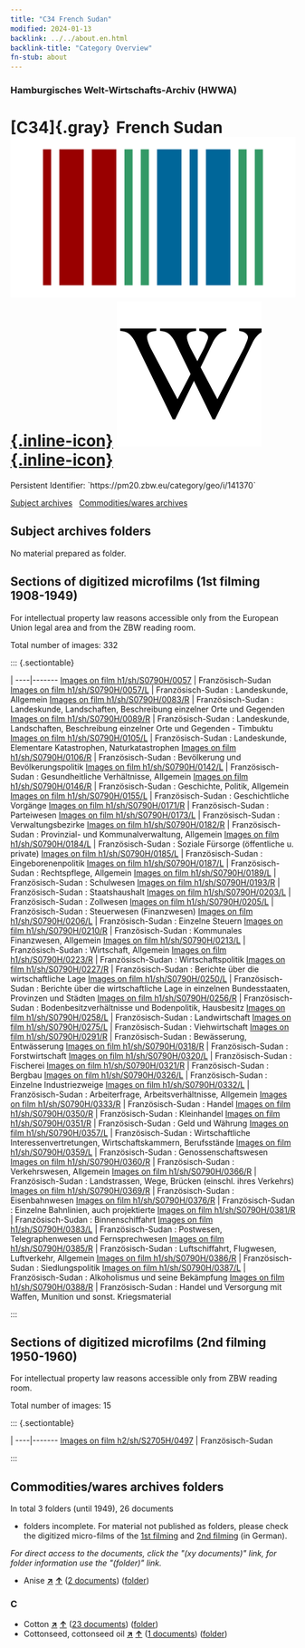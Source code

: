 ```yaml
---
title: "C34 French Sudan"
modified: 2024-01-13
backlink: ../../about.en.html
backlink-title: "Category Overview"
fn-stub: about
---
```


### Hamburgisches Welt-Wirtschafts-Archiv (HWWA)

# [C34]{.gray}&#8201; French Sudan &#160; [![Wikidata](/images/Wikidata-logo.svg "Wikidata"){.inline-icon}](http://www.wikidata.org/entity/Q508014) [![Wikipedia](/images/Wikipedia-W.svg "Wikipedia"){.inline-icon}](https://en.wikipedia.org/wiki/French_Sudan)

<div class="hint">Persistent Identifier: `https://pm20.zbw.eu/category/geo/i/141370`</div>





[Subject archives](#subject-archives-folders) &#160; [Commodities/wares archives](#commoditieswares-archives-folders)




## Subject archives folders








No material prepared as folder.



<a id="filmsections" />

## Sections of digitized microfilms (1st filming 1908-1949)

<p>For intellectual property law reasons accessible only from the European Union legal area and from the ZBW reading room.</p>



<p>Total number of images: 332</p>




::: {.sectiontable}

 | 
----|-------
<a class="btn" href="https://pm20.zbw.eu/film/h1/sh/S0790H/0057" rel="nofollow">Images on film h1/sh/S0790H/0057</a> | Französisch-Sudan
<a class="btn" href="https://pm20.zbw.eu/film/h1/sh/S0790H/0057/L" rel="nofollow">Images on film h1/sh/S0790H/0057/L</a> | Französisch-Sudan : Landeskunde, Allgemein
<a class="btn" href="https://pm20.zbw.eu/film/h1/sh/S0790H/0083/R" rel="nofollow">Images on film h1/sh/S0790H/0083/R</a> | Französisch-Sudan : Landeskunde, Landschaften, Beschreibung einzelner Orte und Gegenden
<a class="btn" href="https://pm20.zbw.eu/film/h1/sh/S0790H/0089/R" rel="nofollow">Images on film h1/sh/S0790H/0089/R</a> | Französisch-Sudan : Landeskunde, Landschaften, Beschreibung einzelner Orte und Gegenden - Timbuktu
<a class="btn" href="https://pm20.zbw.eu/film/h1/sh/S0790H/0105/L" rel="nofollow">Images on film h1/sh/S0790H/0105/L</a> | Französisch-Sudan : Landeskunde, Elementare Katastrophen, Naturkatastrophen
<a class="btn" href="https://pm20.zbw.eu/film/h1/sh/S0790H/0106/R" rel="nofollow">Images on film h1/sh/S0790H/0106/R</a> | Französisch-Sudan : Bevölkerung und Bevölkerungspolitik
<a class="btn" href="https://pm20.zbw.eu/film/h1/sh/S0790H/0142/L" rel="nofollow">Images on film h1/sh/S0790H/0142/L</a> | Französisch-Sudan : Gesundheitliche Verhältnisse, Allgemein
<a class="btn" href="https://pm20.zbw.eu/film/h1/sh/S0790H/0146/R" rel="nofollow">Images on film h1/sh/S0790H/0146/R</a> | Französisch-Sudan : Geschichte, Politik, Allgemein
<a class="btn" href="https://pm20.zbw.eu/film/h1/sh/S0790H/0155/L" rel="nofollow">Images on film h1/sh/S0790H/0155/L</a> | Französisch-Sudan : Geschichtliche Vorgänge
<a class="btn" href="https://pm20.zbw.eu/film/h1/sh/S0790H/0171/R" rel="nofollow">Images on film h1/sh/S0790H/0171/R</a> | Französisch-Sudan : Parteiwesen
<a class="btn" href="https://pm20.zbw.eu/film/h1/sh/S0790H/0173/L" rel="nofollow">Images on film h1/sh/S0790H/0173/L</a> | Französisch-Sudan : Verwaltungsbezirke
<a class="btn" href="https://pm20.zbw.eu/film/h1/sh/S0790H/0182/R" rel="nofollow">Images on film h1/sh/S0790H/0182/R</a> | Französisch-Sudan : Provinzial- und Kommunalverwaltung, Allgemein
<a class="btn" href="https://pm20.zbw.eu/film/h1/sh/S0790H/0184/L" rel="nofollow">Images on film h1/sh/S0790H/0184/L</a> | Französisch-Sudan : Soziale Fürsorge (öffentliche u. private)
<a class="btn" href="https://pm20.zbw.eu/film/h1/sh/S0790H/0185/L" rel="nofollow">Images on film h1/sh/S0790H/0185/L</a> | Französisch-Sudan : Eingeborenenpolitik
<a class="btn" href="https://pm20.zbw.eu/film/h1/sh/S0790H/0187/L" rel="nofollow">Images on film h1/sh/S0790H/0187/L</a> | Französisch-Sudan : Rechtspflege, Allgemein
<a class="btn" href="https://pm20.zbw.eu/film/h1/sh/S0790H/0189/L" rel="nofollow">Images on film h1/sh/S0790H/0189/L</a> | Französisch-Sudan : Schulwesen
<a class="btn" href="https://pm20.zbw.eu/film/h1/sh/S0790H/0193/R" rel="nofollow">Images on film h1/sh/S0790H/0193/R</a> | Französisch-Sudan : Staatshaushalt
<a class="btn" href="https://pm20.zbw.eu/film/h1/sh/S0790H/0203/L" rel="nofollow">Images on film h1/sh/S0790H/0203/L</a> | Französisch-Sudan : Zollwesen
<a class="btn" href="https://pm20.zbw.eu/film/h1/sh/S0790H/0205/L" rel="nofollow">Images on film h1/sh/S0790H/0205/L</a> | Französisch-Sudan : Steuerwesen (Finanzwesen)
<a class="btn" href="https://pm20.zbw.eu/film/h1/sh/S0790H/0206/L" rel="nofollow">Images on film h1/sh/S0790H/0206/L</a> | Französisch-Sudan : Einzelne Steuern
<a class="btn" href="https://pm20.zbw.eu/film/h1/sh/S0790H/0210/R" rel="nofollow">Images on film h1/sh/S0790H/0210/R</a> | Französisch-Sudan : Kommunales Finanzwesen, Allgemein
<a class="btn" href="https://pm20.zbw.eu/film/h1/sh/S0790H/0213/L" rel="nofollow">Images on film h1/sh/S0790H/0213/L</a> | Französisch-Sudan : Wirtschaft, Allgemein
<a class="btn" href="https://pm20.zbw.eu/film/h1/sh/S0790H/0223/R" rel="nofollow">Images on film h1/sh/S0790H/0223/R</a> | Französisch-Sudan : Wirtschaftspolitik
<a class="btn" href="https://pm20.zbw.eu/film/h1/sh/S0790H/0227/R" rel="nofollow">Images on film h1/sh/S0790H/0227/R</a> | Französisch-Sudan : Berichte über die wirtschaftliche Lage
<a class="btn" href="https://pm20.zbw.eu/film/h1/sh/S0790H/0250/L" rel="nofollow">Images on film h1/sh/S0790H/0250/L</a> | Französisch-Sudan : Berichte über die wirtschaftliche Lage in einzelnen Bundesstaaten, Provinzen und Städten
<a class="btn" href="https://pm20.zbw.eu/film/h1/sh/S0790H/0256/R" rel="nofollow">Images on film h1/sh/S0790H/0256/R</a> | Französisch-Sudan : Bodenbesitzverhältnisse und Bodenpolitik, Hausbesitz
<a class="btn" href="https://pm20.zbw.eu/film/h1/sh/S0790H/0258/L" rel="nofollow">Images on film h1/sh/S0790H/0258/L</a> | Französisch-Sudan : Landwirtschaft
<a class="btn" href="https://pm20.zbw.eu/film/h1/sh/S0790H/0275/L" rel="nofollow">Images on film h1/sh/S0790H/0275/L</a> | Französisch-Sudan : Viehwirtschaft
<a class="btn" href="https://pm20.zbw.eu/film/h1/sh/S0790H/0291/R" rel="nofollow">Images on film h1/sh/S0790H/0291/R</a> | Französisch-Sudan : Bewässerung, Entwässerung
<a class="btn" href="https://pm20.zbw.eu/film/h1/sh/S0790H/0318/R" rel="nofollow">Images on film h1/sh/S0790H/0318/R</a> | Französisch-Sudan : Forstwirtschaft
<a class="btn" href="https://pm20.zbw.eu/film/h1/sh/S0790H/0320/L" rel="nofollow">Images on film h1/sh/S0790H/0320/L</a> | Französisch-Sudan : Fischerei
<a class="btn" href="https://pm20.zbw.eu/film/h1/sh/S0790H/0321/R" rel="nofollow">Images on film h1/sh/S0790H/0321/R</a> | Französisch-Sudan : Bergbau
<a class="btn" href="https://pm20.zbw.eu/film/h1/sh/S0790H/0326/L" rel="nofollow">Images on film h1/sh/S0790H/0326/L</a> | Französisch-Sudan : Einzelne Industriezweige
<a class="btn" href="https://pm20.zbw.eu/film/h1/sh/S0790H/0332/L" rel="nofollow">Images on film h1/sh/S0790H/0332/L</a> | Französisch-Sudan : Arbeiterfrage, Arbeitsverhältnisse, Allgemein
<a class="btn" href="https://pm20.zbw.eu/film/h1/sh/S0790H/0333/R" rel="nofollow">Images on film h1/sh/S0790H/0333/R</a> | Französisch-Sudan : Handel
<a class="btn" href="https://pm20.zbw.eu/film/h1/sh/S0790H/0350/R" rel="nofollow">Images on film h1/sh/S0790H/0350/R</a> | Französisch-Sudan : Kleinhandel
<a class="btn" href="https://pm20.zbw.eu/film/h1/sh/S0790H/0351/R" rel="nofollow">Images on film h1/sh/S0790H/0351/R</a> | Französisch-Sudan : Geld und Währung
<a class="btn" href="https://pm20.zbw.eu/film/h1/sh/S0790H/0357/L" rel="nofollow">Images on film h1/sh/S0790H/0357/L</a> | Französisch-Sudan : Wirtschaftliche Interessenvertretungen, Wirtschaftskammern, Berufsstände
<a class="btn" href="https://pm20.zbw.eu/film/h1/sh/S0790H/0359/L" rel="nofollow">Images on film h1/sh/S0790H/0359/L</a> | Französisch-Sudan : Genossenschaftswesen
<a class="btn" href="https://pm20.zbw.eu/film/h1/sh/S0790H/0360/R" rel="nofollow">Images on film h1/sh/S0790H/0360/R</a> | Französisch-Sudan : Verkehrswesen, Allgemein
<a class="btn" href="https://pm20.zbw.eu/film/h1/sh/S0790H/0366/R" rel="nofollow">Images on film h1/sh/S0790H/0366/R</a> | Französisch-Sudan : Landstrassen, Wege, Brücken (einschl. ihres Verkehrs)
<a class="btn" href="https://pm20.zbw.eu/film/h1/sh/S0790H/0369/R" rel="nofollow">Images on film h1/sh/S0790H/0369/R</a> | Französisch-Sudan : Eisenbahnwesen
<a class="btn" href="https://pm20.zbw.eu/film/h1/sh/S0790H/0376/R" rel="nofollow">Images on film h1/sh/S0790H/0376/R</a> | Französisch-Sudan : Einzelne Bahnlinien, auch projektierte
<a class="btn" href="https://pm20.zbw.eu/film/h1/sh/S0790H/0381/R" rel="nofollow">Images on film h1/sh/S0790H/0381/R</a> | Französisch-Sudan : Binnenschiffahrt
<a class="btn" href="https://pm20.zbw.eu/film/h1/sh/S0790H/0383/L" rel="nofollow">Images on film h1/sh/S0790H/0383/L</a> | Französisch-Sudan : Postwesen, Telegraphenwesen und Fernsprechwesen
<a class="btn" href="https://pm20.zbw.eu/film/h1/sh/S0790H/0385/R" rel="nofollow">Images on film h1/sh/S0790H/0385/R</a> | Französisch-Sudan : Luftschiffahrt, Flugwesen, Luftverkehr, Allgemein
<a class="btn" href="https://pm20.zbw.eu/film/h1/sh/S0790H/0386/R" rel="nofollow">Images on film h1/sh/S0790H/0386/R</a> | Französisch-Sudan : Siedlungspolitik
<a class="btn" href="https://pm20.zbw.eu/film/h1/sh/S0790H/0387/L" rel="nofollow">Images on film h1/sh/S0790H/0387/L</a> | Französisch-Sudan : Alkoholismus und seine Bekämpfung
<a class="btn" href="https://pm20.zbw.eu/film/h1/sh/S0790H/0388/R" rel="nofollow">Images on film h1/sh/S0790H/0388/R</a> | Französisch-Sudan : Handel und Versorgung mit Waffen, Munition und sonst. Kriegsmaterial


:::




## Sections of digitized microfilms (2nd filming 1950-1960)

<p>For intellectual property law reasons accessible only from ZBW reading room.</p>



<p>Total number of images: 15</p>




::: {.sectiontable}

 | 
----|-------
<a class="btn" href="https://pm20.zbw.eu/film/h2/sh/S2705H/0497" rel="nofollow">Images on film h2/sh/S2705H/0497</a> | Französisch-Sudan


:::














## Commodities/wares archives folders











In total 3 folders (until 1949), 26 documents
- folders incomplete.  For material not published as folders, please check the
digitized micro-films of the [1st filming](/film/h1_wa.de.html) and [2nd
filming](/film/h2_wa.de.html) (in German).

_For direct access to the documents, click the "(xy documents)" link, for folder information use the "(folder)" link._


- Anise [**&nearr;**](../../../ware/i/141976/about.en.html "Anise (xXX all over the world)") [**&uarr;**](../../../ware/about.en.html#PID20-Gw01 "Ware category system") (<a href="https://pm20.zbw.eu/iiifview/folder/wa/141976,141370" title="about: Anise : French Sudan" target="_blank">2 documents</a>) ([folder](../../../../folder/wa/1419xx/141976/1413xx/141370/about.en.html))

### C

- Cotton [**&nearr;**](../../../ware/i/142089/about.en.html "Cotton (xXX all over the world)") [**&uarr;**](../../../ware/about.en.html#PLW04-Bw "Ware category system") (<a href="https://pm20.zbw.eu/iiifview/folder/wa/142089,141370" title="about: Cotton : French Sudan" target="_blank">23 documents</a>) ([folder](../../../../folder/wa/1420xx/142089/1413xx/141370/about.en.html))
- Cottonseed, cottonseed oil [**&nearr;**](../../../ware/i/142093/about.en.html "Cottonseed, cottonseed oil (xXX all over the world)") [**&uarr;**](../../../ware/about.en.html#PID20-Oe01 "Ware category system") (<a href="https://pm20.zbw.eu/iiifview/folder/wa/142093,141370" title="about: Cottonseed, cottonseed oil : French Sudan" target="_blank">1 documents</a>) ([folder](../../../../folder/wa/1420xx/142093/1413xx/141370/about.en.html))




